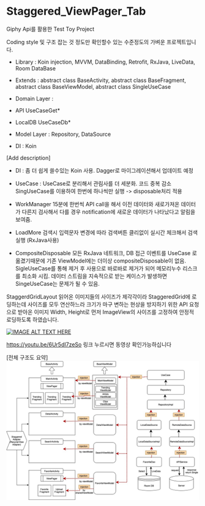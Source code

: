 # Staggered_ViewPager_Tab




Giphy Api를 활용한 Test Toy Project

Coding style 및 구조 잡는 것 정도만 확인할수 있는 수준정도의 가벼운 프로젝트입니다.

- Library : 
Koin injection,
MVVM, DataBinding,
Retrofit, RxJava,
LiveData, 
Room DataBase

- Extends :
abstract class BaseActivity,
abstract class BaseFragment,
abstract class BaseViewModel,
abstract class SingleUseCase

- Domain Layer : 
* API
UseCaseGet*

* LocalDB
UseCaseDb*

- Model Layer :
Repository,
DataSource

- DI :
Koin



[Add description]
* DI :
좀 더 쉽게 쓸수있는 Koin 사용. Dagger로 마이그레이션해서 업데이트 예정

* UseCase :
UseCase로 분리해서 관림사를 더 세분화. 코드 중복 감소
SingUseCase를 이용하여 한번에 하나씩만 실행 -> disposable처리 적용

* WorkManager
15분에 한번씩 API call을 해서 이전 데이터와 새로가져온 데이터가 다른지 검사해서
다를 경우 notification에 새로운 데이터가 나타났다고 알림을 보여줌.

* LoadMore
검색시 입력문자 변경에 따라 검색버튼 클리없이 실시간 체크해서 검색실행 (RxJava사용)

* CompositeDisposable
모든 RxJava 네트워크, DB 접근 이벤트를 UseCase 로 옮겼기때문에 기존 ViewModel에는 더이상  compositeDisposable이 없음.
SigleUseCase를 통해 제거 후 사용으로 바로바로 제거가 되어 메모리누수 리스크를 최소화 시킴.
데이터 스트림을 지속적으로 받는 케이스가 발생하면 SingeUseCase는 문제가 될 수 있음.


StaggerdGridLayout
읽어온 이미지들의 사이즈가 제각각이라 StaggeredGrid에 로딩하는데 사이즈를 모두 연산하느라 크기가 마구 변하는 현상을 방지하기 위한 
API 요청으로 받아온 이미지 Width, Height로 먼저 ImageView의 사이즈를 고정하여 안정적 로딩하도록 하였습니다.



[![IMAGE ALT TEXT HERE](https://img.youtube.com/vi/6Ur5dI7zeSo/0.jpg)](https://www.youtube.com/watch?v=6Ur5dI7zeSo)

https://youtu.be/6Ur5dI7zeSo
링크 누르시면 동영상 확인가능하십니다



[전체 구조도 요약]
![Alt text](https://github.com/CodingBot000/Staggered_ViewPager_Tab/blob/main/GiphyTestApp_v1.jpg?raw=true)

